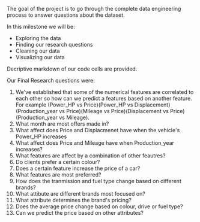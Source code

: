 The goal of the project is to go through the complete data engineering process to answer questions about the dataset. 

In this milestone we will be:
- Exploring the data
- Finding our research questions
- Cleaning our data 
- Visualizing our data

Decriptive markdown of our code cells are provided.

Our Final Research questions were:

1. We've established that some of the numerical features are correlated to each other so how can we predict a features based on another feature. For example (Power_HP vs Price)(Power_HP vs Displacement)(Production_year vs Price)(Mileage vs Price)(Displacement vs Price)(Production_year vs Mileage).
2. What month are most offers made in?
3. What affect does Price and Displacmenet have when the vehicle's Power_HP increases
4. What affect does Price and Mileage have when Production_year increases?
5. What features are affect by a combination of other feautres?
6. Do clients prefer a certain colour?
7. Does a certain feature increase the price of a car?
8. What features are most preferred?
9. How does the tranmission and fuel type change based on different brands?
10. What attibute are different brands most focused on?
11. What attribute determines the brand's pricing?
12. Does the average price change based on colour, drive or fuel type?
13. Can we predict the price based on other attributes?


